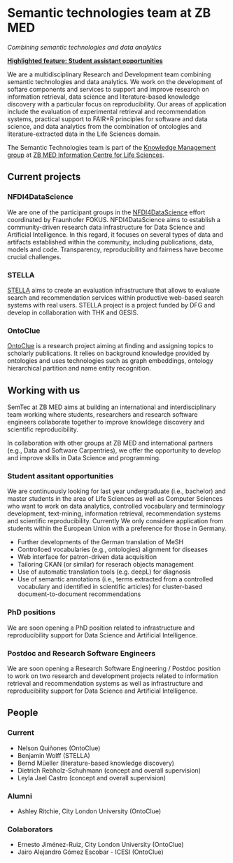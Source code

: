 # Semantic technologies team at ZB MED

_Combining semantic technologies and data analytics_

__[Highlighted feature: Student assistant opportunities](./#student-assitant-opportunities)__


We are a multidisciplinary Research and Development team combining semantic technologies and data analytics. We work on the development of softare components and services to support and improve research on information retrieval, data science and literature-based knowledge discovery with a particular focus on reproducibility. Our areas of application include the evaluation of experimental retrieval and recommendation systems, practical support to FAIR+R principles for software and data science, and data analytics from the combination of ontologies and literature-extracted data in the Life Sciences domain.

The Semantic Technologies team is part of the [Knowledge Management group](https://www.zbmed.de/en/research/research-at-zb-med/research-knowledge-management/) at [ZB MED Information Centre for Life Sciences](https://www.zbmed.de/en).

## Current projects

### NFDI4DataScience

We are one of the participant groups in the [NFDI4DataScience](https://www.zbmed.de/en/research/current-projects/nfdi4datascience/) effort coordinated by Fraunhofer FOKUS. NFDI4DataScience aims to establish a community-driven research data infrastructure for Data Science and Artificial Intelligence. In this regard, it focuses on several types of data and artifacts established within the community, including publications, data, models and code. Transparency, reproducibility and fairness have become crucial challenges.

### STELLA

[STELLA](https://stella-project.org/) aims to create an evaluation infrastructure that allows to evaluate search and recommendation services within productive web-based search systems with real users. STELLA project is a project funded by DFG and develop in collaboration with THK and GESIS. 

### OntoClue

[OntoClue](https://zbmed-semtec.github.io/ontoclue/)  is a research project aiming at finding and assigning topics to scholarly publications. It relies on background knowledge provided by ontologies and uses technologies such as graph embeddings, ontology hierarchical partition and name entity recognition.

## Working with us 

SemTec at ZB MED aims at building an international and interdisciplinary team working where students, researchers and research software engineers collaborate together to improve knowldege discovery and scientific reproducibility.

In collaboration with other groups at ZB MED and international partners (e.g., Data and Software Carpentries), we offer the opportunity to develop and improve skills in Data Science and programming.

### Student assitant opportunities

We are continuously looking for last year undergraduate (i.e., bachelor) and master students in the area of Life Sciences as well as Computer Sciences who want to work on data analytics, controlled vocabulary and terminology development, text-mining, information retrieval, recommendation systems and scientific reproducibility. Currently We only considere application from students within the European Union with a preference for those in Germany.

* Further developments of the German translation of MeSH
* Controlloed vocabularies (e.g., ontologies) alignment for diseases
* Web interface for patron-driven data acquisition
* Tailoring CKAN (or similar) for reserach objects management
* Use of automatic translation tools (e.g. deepL) for diagnosis
* Use of semantic annotations (i.e., terms extracted from a controlled vocabulary and identified in scientific articles) for cluster-based document-to-document recommendations

### PhD positions

We are soon opening a PhD position related to infrastructure and reproducibility support for Data Science and Artificial Intelligence. 

### Postdoc and Research Software Engineers

We are soon opening a Research Software Engineering / Postdoc position to work on two research and development projects related to information retrieval and recommendation systems as well as infrastructure and reproducibility support for Data Science and Artificial Intelligence. 

## People

### Current
* Nelson Quiñones (OntoClue)
* Benjamin Wolff (STELLA)
* Bernd Müeller (literature-based knowledge discovery)
* Dietrich Rebholz-Schuhmann (concept and overall supervision)
* Leyla Jael Castro (concept and overall supervision)

### Alumni
* Ashley Ritchie, City London University (OntoClue)

### Colaborators
* Ernesto Jiménez-Ruiz, City London University (OntoClue)
* Jairo Alejandro Gómez Escobar - ICESI (OntoClue)




